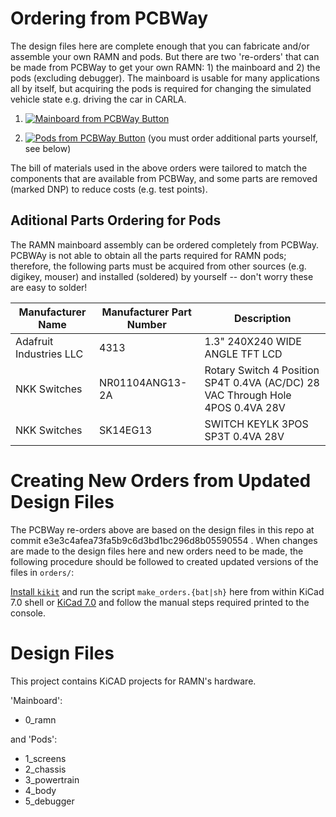 # Ordering from PCBWay

The design files here are complete enough that you can fabricate and/or assemble your own RAMN and pods. But there are two 're-orders' that can be made from PCBWay to get your own RAMN: 1) the mainboard and 2) the pods (excluding debugger). The mainboard is usable for many applications all by itself, but acquiring the pods is required for changing the simulated vehicle state e.g. driving the car in CARLA.

1. [![Mainboard from PCBWay Button]][Mainboard]

2. [![Pods from PCBWay Button]][PodsPanel] (you must order additional parts yourself, see below)

The bill of materials used in the above orders were tailored to match the components that are available from PCBWay, and some parts are removed (marked DNP) to reduce costs (e.g. test points).


## Aditional Parts Ordering for Pods

The RAMN mainboard assembly can be ordered completely from PCBWay. PCBWAy is not able to obtain all the parts required for RAMN pods; therefore, the following parts must be acquired from other sources (e.g. digikey, mouser) and installed (soldered) by yourself -- don't worry these are easy to solder!

| Manufacturer Name | Manufacturer Part Number | Description |
|-------------------|--------------------------|-------------|
| Adafruit Industries LLC | 4313 | 1.3" 240X240 WIDE ANGLE TFT LCD |
| NKK Switches  | NR01104ANG13-2A | Rotary Switch 4 Position SP4T 0.4VA (AC/DC) 28 VAC Through Hole 4POS 0.4VA 28V |
| NKK Switches  | SK14EG13 | SWITCH KEYLK 3POS SP3T 0.4VA 28V |


# Creating New Orders from Updated Design Files

The PCBWay re-orders above are based on the design files in this repo at commit e3e3c4afea73fa5b9c6d3bd1bc296d8b05590554 . When changes are made to the design files here and new orders need to be made, the following procedure should be followed to created updated versions of the files in `orders/`:

[Install `kikit`](https://yaqwsx.github.io/KiKit/latest/installation/intro/) and run the script `make_orders.{bat|sh}` here from within KiCad 7.0 shell or [KiCad 7.0](https://yaqwsx.github.io/KiKit/latest/installation/intro/#running-kikit-in-ci-or-isolated-environment-via-docker) and follow the manual steps required printed to the console.

# Design Files

This project contains KiCAD projects for RAMN's hardware.

'Mainboard':
* 0_ramn

and 'Pods':
* 1_screens
* 2_chassis
* 3_powertrain
* 4_body
* 5_debugger

<!---------------------------------------------------------------------------->

[Mainboard from PCBWay Button]: https://img.shields.io/badge/Mainboard_from_PCBWay-37a779?style=for-the-badge

[Mainboard]: https://www.pcbway.com/project/shareproject/https_github_com_ToyotaInfoTech_RAMN_mainboard_ONLY_0dae9b72.html

[Pods from PCBWay Button]: https://img.shields.io/badge/Pods_from_PCBWay-37a779?style=for-the-badge

[PodsPanel]: https://www.pcbway.com/project/shareproject/https_github_com_ToyotaInfoTech_RAMN_pods_ONLY_3ff2c7a7.html
